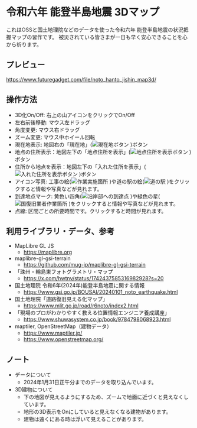 # 令和六年 能登半島地震 3Dマップ

これはOSSと国土地理院などのデータを使った令和六年 能登半島地震の状況把握マップの習作です。
被災されている皆さまが一日も早く安心できることを心から祈ります。

## プレビュー

https://www.futuregadget.com/file/noto_hanto_jishin_map3d/

## 操作方法
  - 3D化On/Off: 右上の山アイコンをクリックでOn/Off
  - 左右前後移動: マウス左ドラッグ
  - 角度変更: マウス右ドラッグ
  - ズーム変更: マウス中ホイール回転 
  - 現在地表示: 地図右の「現在地」(![現在地ボタン](https://github.com/sntulix/noto_hanto_jishin_map3d/assets/616940/de98409f-7ec9-4111-a494-00b393c77e42)
)ボタン
  - 地点の住所表示：地図左下の「地点住所を表示」(![地点住所を表示ボタン](https://github.com/sntulix/noto_hanto_jishin_map3d/assets/616940/f31684fb-2f40-4294-911a-4ae751232657)
)ボタン
  - 住所から地点を表示：地図左下の「入れた住所を表示」(![入れた住所を表示ボタン](https://github.com/sntulix/noto_hanto_jishin_map3d/assets/616940/d770171b-f4ef-4264-b908-ecfacc88c441)
)ボタン
  - アイコン写真: 工事の絵(![作業実施箇所](https://github.com/sntulix/noto_hanto_jishin_map3d/assets/616940/700ba8fe-f8b7-43d3-9bde-d72a9fa29254)
)や道の駅の絵(![道の駅](https://github.com/sntulix/noto_hanto_jishin_map3d/assets/616940/cf8539e9-5e36-4c6d-a2e6-7bf3b801fc21)
)をクリックすると情報や写真などが見れます。
  - 到達地点マーク: 黄色い四角(![沿岸部への到達点](https://github.com/sntulix/noto_hanto_jishin_map3d/assets/616940/3fac615a-3ede-46fe-a7e5-c5874f3e0800)
)や緑色の星(![国復旧業者作業箇所](https://github.com/sntulix/noto_hanto_jishin_map3d/assets/616940/d5c0c09b-4ec5-4f02-872d-dee8aa8284aa)
)をクリックすると情報や写真などが見れます。
  - 点線: 区間ごとの所要時間です。クリックすると時間が見れます。

## 利用ライブラリ・データ、参考
  - MapLibre GL JS
    - https://maplibre.org
  - maplibre-gl-gsi-terrain
    - https://github.com/mug-jp/maplibre-gl-gsi-terrain
  - 「珠州・輪島東フォトグラメトリ・マップ
    - https://x.com/hwtnv/status/1742437585316982928?s=20
  - 国土地理院 令和6年(2024年)能登半島地震に関する情報
    - https://www.gsi.go.jp/BOUSAI/20240101_noto_earthquake.html
  - 国土地理院「道路復旧見える化マップ」
    - https://www.mlit.go.jp/road/r6noto/index2.html
  - 「現場のプロがわかりやすく教える位置情報エンジニア養成講座」
    - https://www.shuwasystem.co.jp/book/9784798068923.html
  - maptiler, OpenStreetMap（建物データ）
    - https://www.maptiler.jp/
    - https://www.openstreetmap.org/

## ノート
  - データについて
    - 2024年1月31日正午分までのデータを取り込んでいます。
  - 3D建物について
    - 下の地図が見えるようにするため、ズームで地面に近づくと見えなくしています。
    - 地形の3D表示をOnにしていると見えなくなる建物があります。
    - 建物は遠くにある時は浮いて見えることがあります。
